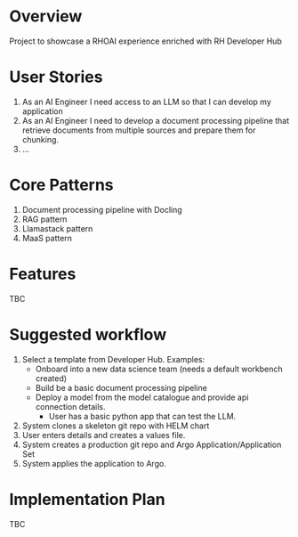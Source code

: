 # Overview
Project to showcase a RHOAI experience enriched with RH Developer Hub 

# User Stories

1. As an AI Engineer I need access to an LLM so that I can develop my application
2. As an AI Engineer I need to develop a document processing pipeline that retrieve documents from multiple sources and prepare them for chunking.
3. ...

# Core Patterns

1. Document processing pipeline with Docling
2. RAG pattern
3. Llamastack pattern
4. MaaS pattern

# Features

TBC

# Suggested workflow

1. Select a template from Developer Hub. Examples:
   * Onboard into a new data science team (needs a default workbench created)
   * Build be a basic document processing pipeline
   * Deploy a model from the model catalogue and provide api connection details.
     * User has a basic python app that can test the LLM.
2. System clones a skeleton git repo with HELM chart
4. User enters details and creates a values file.
5. System creates a production git repo and Argo Application/Application Set
6. System applies the application to Argo.

# Implementation Plan

TBC
